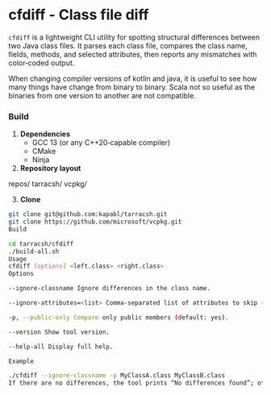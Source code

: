 # cfdiff - Class file diff

`cfdiff` is a lightweight CLI utility for spotting structural differences between two Java class files. It parses each class file, compares the class name, fields, methods, and selected attributes, then reports any mismatches with color‑coded output.

When changing compiler versions of kotlin and java, it is useful to see how many things have change from binary to binary. Scala not so useful as the binaries from one version to another are not compatible.

### Build

1. **Dependencies**
   - GCC 13 (or any C++20‑capable compiler)
   - CMake
   - Ninja
2. **Repository layout**

repos/
tarracsh/
vcpkg/


3. **Clone**
```bash
git clone git@github.com:kapabl/tarracsh.git
git clone https://github.com/microsoft/vcpkg.git
Build

cd tarracsh/cfdiff
./build-all.sh
Usage
cfdiff [options] <left.class> <right.class>
Options

--ignore-classname Ignore differences in the class name.

--ignore-attributes=<list> Comma‑separated list of attributes to skip (e.g., --ignore-attributes=Code,SourceFile).

-p, --public-only Compare only public members (default: yes).

--version Show tool version.

--help-all Display full help.

Example

./cfdiff --ignore-classname -p MyClassA.class MyClassB.class
If there are no differences, the tool prints “No differences found”; otherwise, it reports the number of mismatches and highlights each discrepancy.
